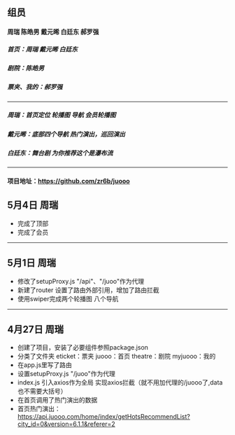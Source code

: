 ## 组员
####  周瑞 陈皓男 戴元晞 白廷东 郝罗强
##### 首页：周瑞 戴元晞 白廷东
##### 剧院：陈皓男
##### 票夹、我的：郝罗强

------

##### 周瑞：首页定位 轮播图 导航 会员轮播图    
##### 戴元晞：底部四个导航 热门演出，巡回演出
##### 白廷东：舞台剧 为你推荐这个是瀑布流

------

#### 项目地址：<https://github.com/zr6b/juooo>
## 5月4日 周瑞
- 完成了顶部
- 完成了会员

------
## 5月1日 周瑞
- 修改了setupProxy.js  "/api"、"/juoo"作为代理 
- 新建了router 设置了路由外部引用，增加了路由拦截
- 使用swiper完成两个轮播图 八个导航 

------

## 4月27日 周瑞
- 创建了项目，安装了必要组件参照package.json
- 分类了文件夹 eticket：票夹  juooo：首页 theatre：剧院  myjuooo：我的
- 在app.js里写了路由
- 设置setupProxy.js     "/juoo"作为代理
- index.js 引入axios作为全局 实现axios拦截（就不用加代理的/juooo了,data也不需要大括号）
- 在首页调用了热门演出的数据
- 首页热门演出： https://api.juooo.com/home/index/getHotsRecommendList?city_id=0&version=6.1.1&referer=2

